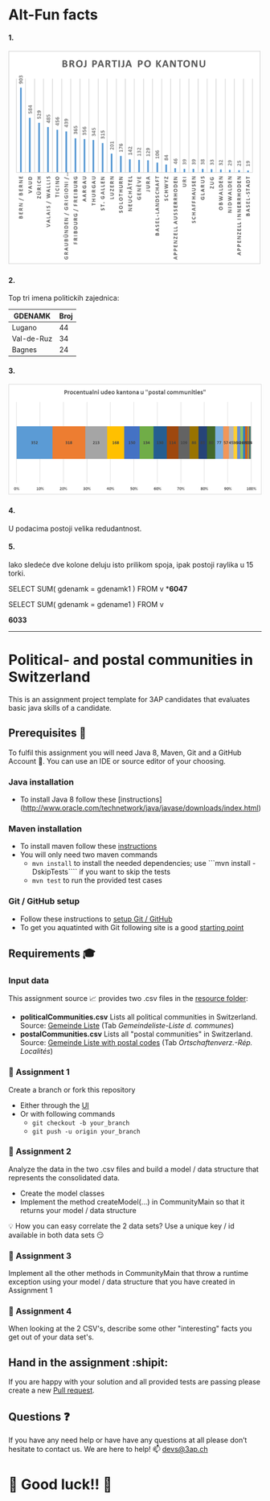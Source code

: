 
Alt-Fun facts
======


#### 1.

![alt text](https://github.com/MiloS444/T1/blob/master/ca-be-MiloS444-master/img/Untitled.png)



#### 2.
Top tri imena politickih zajednica:

GDENAMK | Broj 
--- | --- 
 Lugano	| 44 
Val-de-Ruz	|34
Bagnes	|24



#### 3.
![alt text](https://github.com/MiloS444/T1/blob/master/ca-be-MiloS444-master/img/Untitled1.png)



#### 4.
U podacima postoji velika redudantnost.



#### 5.

Iako sledeće dve kolone deluju isto prilikom spoja, ipak postoji raylika u 15 torki.

SELECT SUM( gdenamk = gdenamk1 )
FROM v
***6047**

SELECT SUM( gdenamk = gdename1 )
FROM v

**6033**

----------------------------------------------------------------------------------------------------------
# Political- and postal communities in Switzerland
This is an assignment project template for 3AP candidates that evaluates basic java skills of a candidate.
##  Prerequisites :school_satchel:
To fulfil this assignment you will need Java 8, Maven, Git and a GitHub Account :octopus:. You can use an IDE or source editor of your choosing.
### Java installation
* To install Java 8 follow these [instructions] (http://www.oracle.com/technetwork/java/javase/downloads/index.html)

### Maven installation
* To install maven follow these [instructions](https://maven.apache.org/install.html)
* You will only need two maven commands
  * ```mvn install``` to install the needed dependencies; use ```mvn install -DskipTests```` if you want to skip the tests
  * ```mvn test``` to run the provided test cases

### Git / GitHub setup
* Follow these instructions to [setup Git / GitHub](https://help.github.com/articles/set-up-git/)
* To get you aquatinted with Git following site is a good [starting point](https://git-scm.com/book/en/v2/Getting-Started-Git-Basics)

## Requirements :mortar_board:
### Input data
This assignment source :chart_with_upwards_trend: provides two .csv files in the [resource folder](src/main/resources/):
* __politicalCommunities.csv__
Lists all political communities in Switzerland.
Source: [Gemeinde Liste](http://www.bfs.admin.ch/bfs/portal/de/index/infothek/nomenklaturen/blank/blank/gem_liste/03.html) (Tab *Gemeindeliste-Liste d. communes*)
* __postalCommunities.csv__
Lists all "postal communities" in Switzerland.
Source: [Gemeinde Liste with postal codes](http://www.bfs.admin.ch/bfs/portal/de/index/infothek/nomenklaturen/blank/blank/gem_liste/04.Document.82420.xls) (Tab *Ortschaftenverz.-Rép. Localités*)

### :memo: Assignment 1
Create a branch or fork this repository
* Either through the [UI](https://help.github.com/articles/creating-and-deleting-branches-within-your-repository/)
* Or with following commands
  * ```git checkout -b your_branch```
  * ```git push -u origin your_branch```

### :memo: Assignment 2
Analyze the data in the two .csv files and build a model / data structure that represents the consolidated data.
* Create the model classes
* Implement the method createModel(...) in CommunityMain so that it returns your model / data structure

:bulb: How you can easy correlate the 2 data sets? Use a unique key / id available in both data sets :smirk:

### :memo: Assignment 3
Implement all the other methods in CommunityMain that throw a runtime exception using your model / data structure that you have created in Assignment 1

### :memo: Assignment 4
When looking at the 2 CSV's, describe some other "interesting" facts you get out of your data set's.

## Hand in the assignment :shipit:
If you are happy with your solution and all provided tests are passing please create a new [Pull request](https://github.com/3AP-AG/candidate-assignments/compare).

## Questions :question:
If you have any need help or have have any questions at all please don’t hesitate to contact us. We are here to help! :mailbox: <devs@3ap.ch>

# :tada: Good luck!! :tada:
